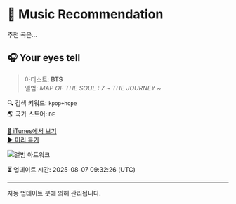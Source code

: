 
# 🎵 Music Recommendation

추천 곡은...

## 🎧 Your eyes tell  
> 아티스트: **BTS**  
> 앨범: _MAP OF THE SOUL : 7 ~ THE JOURNEY ~_  

🔍 검색 키워드: `kpop+hope`  
🌎 국가 스토어: `DE`

[🔗 iTunes에서 보기](https://music.apple.com/de/album/your-eyes-tell/1517969553?i=1517969731&uo=4)  
[▶️ 미리 듣기](https://audio-ssl.itunes.apple.com/itunes-assets/AudioPreview115/v4/6b/ea/53/6bea538d-2b71-ed94-3609-02bf38b17fd8/mzaf_15569783749848704825.plus.aac.p.m4a)

![앨범 아트워크](https://is1-ssl.mzstatic.com/image/thumb/Music115/v4/89/a4/81/89a481e5-2784-70d6-8404-3642871ca493/20UMGIM44782.rgb.jpg/100x100bb.jpg)

⏳ 업데이트 시간: 2025-08-07 09:32:26 (UTC)

---
자동 업데이트 봇에 의해 관리됩니다.
